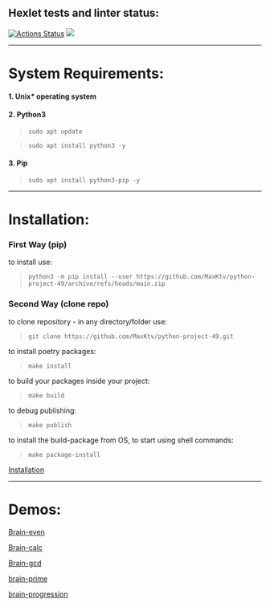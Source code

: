 ## Hexlet tests and linter status:

[![Actions Status](https://github.com/MaxKtv/python-project-49/actions/workflows/hexlet-check.yml/badge.svg)](https://github.com/MaxKtv/python-project-49/actions) <a href="https://codeclimate.com/github/MaxKtv/python-project-49/maintainability"><img src="https://api.codeclimate.com/v1/badges/107a15731a1ffe0766fa/maintainability" /></a>
***
# System Requirements:

#### 1. Unix* operating system

#### 2. Python3
> `sudo apt update`

> `sudo apt install python3 -y`
#### 3. Pip
> `sudo apt install python3-pip -y`
***
# Installation:

### First Way (pip)

to install use:

> `python3 -m pip install --user https://github.com/MaxKtv/python-project-49/archive/refs/heads/main.zip`


### Second Way (clone repo)

 to clone repository - in any directory/folder use:

>`git clone https://github.com/MaxKtv/python-project-49.git`


to install poetry packages:

> `make install` 


to build your packages inside your project:


> `make build` 


to debug publishing:

> `make publish` 

to install the build-package from OS, to start using shell commands:

> `make package-install` 

<a href="https://asciinema.org/a/UpBTr6ZWsXrKLJsHUYdQTVzyB" target="_blank">Installation</a>

***
# Demos:
<a href="https://asciinema.org/a/yhnPpB5AUtQ0ynR9XXhA6ZzHD" target="_blank">Brain-even</a>

<a href="https://asciinema.org/a/ekUWOas9SnvmKLRNoPr6PzGtl" target="_blank">Brain-calc</a>

<a href="https://asciinema.org/a/gn8oDJnJIpqoisPqW08eqAXeu" target="_blank">Brain-gcd</a>

<a href="https://asciinema.org/a/CGPurIpowUxkHMhvLjpEfYHwh" target="_blank">brain-prime</a>

<a href="https://asciinema.org/a/8bDjosqpocvrTyIBBUrKHKPvg" target="_blank">brain-progression</a>


